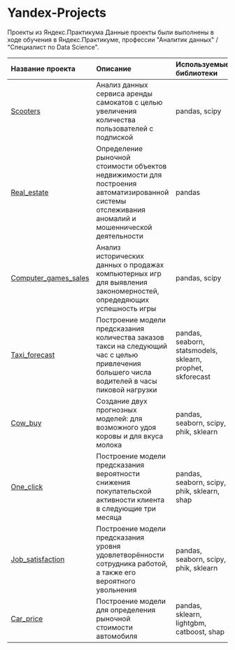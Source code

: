 # Yandex-Projects
Проекты из Яндекс.Практикума
Данные проекты были выполнены в ходе обучения в Яндекс.Практикуме, профессии "Аналитик данных" / "Специалист по Data Science".

| Название проекта        | Описание                                                        | Используемые библиотеки       |
| :--------------------   | :---------------------                                      |:---------------------------|
| [Scooters](Scooters) |Анализ данных сервиса аренды самокатов с целью увеличения количества пользователей с подпиской                              | pandas, scipy                       |
| [Real_estate](Real_estate)| Определение рыночной стоимости объектов недвижимости для построения автоматизированной системы отслеживания аномалий и мошеннической деятельности | pandas |
| [Computer_games_sales](Computer_games_sales)|Анализ исторических данных о продажах компьютерных игр для выявления закономерностей, опредедяющих успешность игры|pandas, scipy|
|  [Taxi_forecast](Taxi_forecast) | Построение модели предсказания количества заказов такси на следующий час с целью привлечения большего числа водителей в часы пиковой нагрузки  |pandas, seaborn, statsmodels, sklearn, prophet, skforecast|
|[Cow_buy](Cow_buy)| Создание двух прогнозных моделей: для возможного удоя коровы и для вкуса молока | pandas, seaborn, scipy, phik, sklearn|
|[One_click](One_click)|  Построение модели предсказания вероятности снижения покупательской активности клиента в следующие три месяца |pandas, seaborn, scipy, phik, sklearn, shap|
|[Job_satisfaction](Job_satisfaction)| Построение модели предсказания уровня удовлетворённости сотрудника работой, а также его вероятного увольнения |pandas, seaborn, scipy, phik, sklearn|
|[Car_price](car_price)| Построение модели для определения рыночной стоимости автомобиля |pandas, sklearn, lightgbm, catboost, shap|
